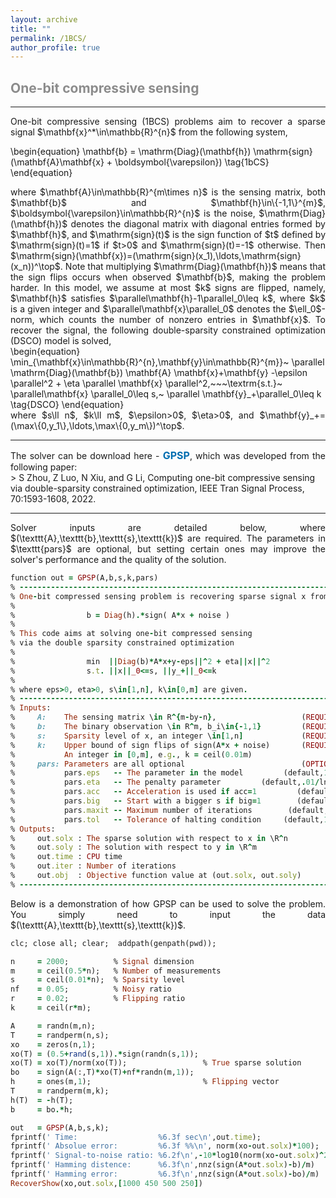 ```yaml
---
layout: archive
title: ""   
permalink: /1BCS/
author_profile: true
---
```


<style>
a:link {
  text-decoration: none;
}

a:visited {
  text-decoration: none;
}

a:hover {
  text-decoration: underline;
}

a:active {
  text-decoration: underline;
}
</style>

 

##  <span style="color:#8C8C8C"> One-bit compressive sensing</span> 
---
<div style="text-align:justify;">
One-bit compressive sensing (1BCS) problems aim to recover a sparse signal $\mathbf{x}^*\in\mathbb{R}^{n}$ from the following system,
</div>

\begin{equation}
\mathbf{b} = \mathrm{Diag}(\mathbf{h}) \mathrm{sign}(\mathbf{A}\mathbf{x} + \boldsymbol{\varepsilon}) \tag{1bCS}
\end{equation} 

<div style="text-align:justify;">
where $\mathbf{A}\in\mathbb{R}^{m\times n}$ is the sensing matrix, both $\mathbf{b}$ and $\mathbf{h}\in\{-1,1\}^{m}$, $\boldsymbol{\varepsilon}\in\mathbb{R}^{n}$ is the noise, $\mathrm{Diag}(\mathbf{h})$ denotes the diagonal matrix with diagonal entries formed by $\mathbf{h}$, and $\mathrm{sign}(t)$ is the sign function of $t$ defined by $\mathrm{sign}(t)=1$ if $t>0$ and $\mathrm{sign}(t)=-1$ otherwise. Then $\mathrm{sign}(\mathbf{x})=(\mathrm{sign}(x_1),\ldots,\mathrm{sign}(x_n))^\top$. Note that multiplying $\mathrm{Diag}(\mathbf{h})$ means that the sign flips occurs when observed $\mathbf{b}$, making the problem harder. In this model, we assume at most $k$ signs are flipped, namely, $\mathbf{h}$ satisfies $\parallel\mathbf{h}-1\parallel_0\leq k$, where $k$ is a given integer and $\parallel\mathbf{x}\parallel_0$ denotes the $\ell_0$-norm, which counts the number of nonzero entries in $\mathbf{x}$. To recover the signal, the following double-sparsity constrained optimization (DSCO) model is solved, 
</div>      
\begin{equation}
\min_{\mathbf{x}\in\mathbb{R}^{n},\mathbf{y}\in\mathbb{R}^{m}}~  \parallel \mathrm{Diag}(\mathbf{b}) \mathbf{A} \mathbf{x}+\mathbf{y} -\epsilon \parallel^2 + \eta \parallel \mathbf{x} \parallel^2,~~~\textrm{s.t.}~ \parallel\mathbf{x} \parallel_0\leq s,~ \parallel \mathbf{y}_+\parallel_0\leq k \tag{DSCO}
\end{equation}
<div style="text-align:justify;">
where $s\ll n$, $k\ll m$, $\epsilon>0$, $\eta>0$, and $\mathbf{y}_+=(\max\{0,y_1\},\ldots,\max\{0,y_m\})^\top$.
</div> 
  
---
<div style="text-align:justify;">
The solver can be download here - <a style="font-size: 16px; font-weight: bold;color:#006DB0" href="https://github.com/ShenglongZhou/GPSP" target="_blank">GPSP</a>, which was developed from the following paper:
</div>  
>  <span style="font-size: 14px"> S Zhou, Z Luo, N Xiu, and G Li, Computing one-bit compressive sensing via double-sparsity constrained optimization, IEEE Tran Signal Process, 70:1593-1608, 2022. </span>
  
---
<div style="text-align:justify;">
Solver inputs are detailed below, where $(\texttt{A},\texttt{b},\texttt{s},\texttt{k})$ are required. The parameters in $\texttt{pars}$ are optional, but setting certain ones may improve the solver's performance and the quality of the solution.
</div>

<p style="line-height: 1;"></p>

```ruby
function out = GPSP(A,b,s,k,pars)
% -------------------------------------------------------------------------
% One-bit compressed sensing problem is recovering sparse signal x from
%
%                b = Diag(h).*sign( A*x + noise )
%
% This code aims at solving one-bit compressed sensing 
% via the double sparsity constrained optimization
%
%                min  ||Diag(b)*A*x+y-eps||^2 + eta||x||^2
%                s.t. ||x||_0<=s, ||y_+||_0<=k
%
% where eps>0, eta>0, s\in[1,n], k\in[0,m] are given.
% -------------------------------------------------------------------------
% Inputs:
%     A:    The sensing matrix \in R^{m-by-n},                   (REQUIRED)
%     b:    The binary observation \in R^m, b_i\in{-1,1}         (REQUIRED)
%     s:    Sparsity level of x, an integer \in[1,n]             (REQUIRED)      
%     k:    Upper bound of sign flips of sign(A*x + noise)       (REQUIRED) 
%           An integer in [0,m], e.g., k = ceil(0.01m)         
%     pars: Parameters are all optional                          (OPTIONAL)
%           pars.eps   -- The parameter in the model         (default,1e-4)
%           pars.eta   -- The penalty parameter         (default,.01/ln(n))
%           pars.acc   -- Acceleration is used if acc=1         (default,0)
%           pars.big   -- Start with a bigger s if big=1        (default,1)
%           pars.maxit -- Maximum number of iterations        (default,1e3) 
%           pars.tol   -- Tolerance of halting condition     (default,1e-8)
% Outputs:
%     out.solx : The sparse solution with respect to x in \R^n
%     out.soly : The solution with respect to y in \R^m
%     out.time : CPU time
%     out.iter : Number of iterations
%     out.obj  : Objective function value at (out.solx, out.soly)
% -------------------------------------------------------------------------
```

<div style="text-align:justify;">
Below is a demonstration of how GPSP can be used to solve the problem. You simply need to input the data $(\texttt{A},\texttt{b},\texttt{s},\texttt{k})$. 
</div>

<p style="line-height: 1;"></p>

```ruby
clc; close all; clear;  addpath(genpath(pwd));

n     = 2000;          % Signal dimension 
m     = ceil(0.5*n);   % Number of measurements
s     = ceil(0.01*n);  % Sparsity level
nf    = 0.05;          % Noisy ratio
r     = 0.02;          % Flipping ratio
k     = ceil(r*m);

A     = randn(m,n);
T     = randperm(n,s);
xo    = zeros(n,1);                      
xo(T) = (0.5+rand(s,1)).*sign(randn(s,1));  
xo(T) = xo(T)/norm(xo(T));                 % True sparse solution
bo    = sign(A(:,T)*xo(T)+nf*randn(m,1));
h     = ones(m,1);                         % Flipping vector
T     = randperm(m,k); 
h(T)  = -h(T);
b     = bo.*h; 

out   = GPSP(A,b,s,k); 
fprintf(' Time:                  %6.3f sec\n',out.time);
fprintf(' Absolue error:         %6.3f %%\n', norm(xo-out.solx)*100);
fprintf(' Signal-to-noise ratio: %6.2f\n',-10*log10(norm(xo-out.solx)^2));
fprintf(' Hamming distence:      %6.3f\n',nnz(sign(A*out.solx)-b)/m)
fprintf(' Hamming error:         %6.3f\n',nnz(sign(A*out.solx)-bo)/m)
RecoverShow(xo,out.solx,[1000 450 500 250])
```
